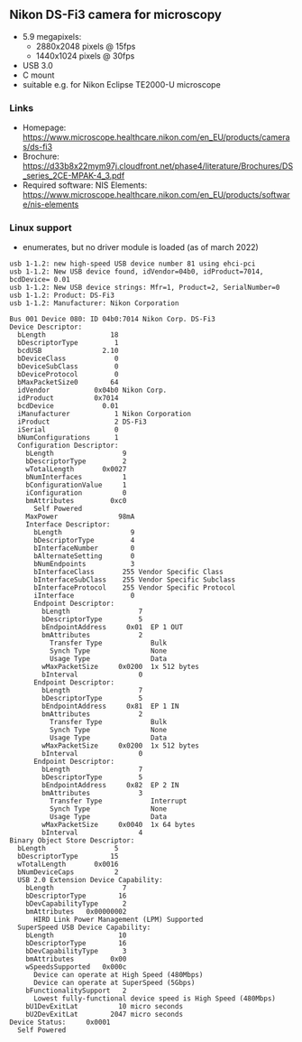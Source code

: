 ## Nikon DS-Fi3 camera for microscopy

* 5.9 megapixels:
  * 2880x2048 pixels @ 15fps
  * 1440x1024 pixels @ 30fps
* USB 3.0
* C mount
* suitable e.g. for Nikon Eclipse TE2000-U microscope

### Links

* Homepage: https://www.microscope.healthcare.nikon.com/en_EU/products/cameras/ds-fi3
* Brochure: https://d33b8x22mym97j.cloudfront.net/phase4/literature/Brochures/DS_series_2CE-MPAK-4_3.pdf
* Required software: NIS Elements: https://www.microscope.healthcare.nikon.com/en_EU/products/software/nis-elements

### Linux support

* enumerates, but no driver module is loaded (as of march 2022)

~~~
usb 1-1.2: new high-speed USB device number 81 using ehci-pci
usb 1-1.2: New USB device found, idVendor=04b0, idProduct=7014, bcdDevice= 0.01
usb 1-1.2: New USB device strings: Mfr=1, Product=2, SerialNumber=0
usb 1-1.2: Product: DS-Fi3
usb 1-1.2: Manufacturer: Nikon Corporation
~~~

~~~
Bus 001 Device 080: ID 04b0:7014 Nikon Corp. DS-Fi3
Device Descriptor:
  bLength                18
  bDescriptorType         1
  bcdUSB               2.10
  bDeviceClass            0 
  bDeviceSubClass         0 
  bDeviceProtocol         0 
  bMaxPacketSize0        64
  idVendor           0x04b0 Nikon Corp.
  idProduct          0x7014 
  bcdDevice            0.01
  iManufacturer           1 Nikon Corporation
  iProduct                2 DS-Fi3
  iSerial                 0 
  bNumConfigurations      1
  Configuration Descriptor:
    bLength                 9
    bDescriptorType         2
    wTotalLength       0x0027
    bNumInterfaces          1
    bConfigurationValue     1
    iConfiguration          0 
    bmAttributes         0xc0
      Self Powered
    MaxPower               98mA
    Interface Descriptor:
      bLength                 9
      bDescriptorType         4
      bInterfaceNumber        0
      bAlternateSetting       0
      bNumEndpoints           3
      bInterfaceClass       255 Vendor Specific Class
      bInterfaceSubClass    255 Vendor Specific Subclass
      bInterfaceProtocol    255 Vendor Specific Protocol
      iInterface              0 
      Endpoint Descriptor:
        bLength                 7
        bDescriptorType         5
        bEndpointAddress     0x01  EP 1 OUT
        bmAttributes            2
          Transfer Type            Bulk
          Synch Type               None
          Usage Type               Data
        wMaxPacketSize     0x0200  1x 512 bytes
        bInterval               0
      Endpoint Descriptor:
        bLength                 7
        bDescriptorType         5
        bEndpointAddress     0x81  EP 1 IN
        bmAttributes            2
          Transfer Type            Bulk
          Synch Type               None
          Usage Type               Data
        wMaxPacketSize     0x0200  1x 512 bytes
        bInterval               0
      Endpoint Descriptor:
        bLength                 7
        bDescriptorType         5
        bEndpointAddress     0x82  EP 2 IN
        bmAttributes            3
          Transfer Type            Interrupt
          Synch Type               None
          Usage Type               Data
        wMaxPacketSize     0x0040  1x 64 bytes
        bInterval               4
Binary Object Store Descriptor:
  bLength                 5
  bDescriptorType        15
  wTotalLength       0x0016
  bNumDeviceCaps          2
  USB 2.0 Extension Device Capability:
    bLength                 7
    bDescriptorType        16
    bDevCapabilityType      2
    bmAttributes   0x00000002
      HIRD Link Power Management (LPM) Supported
  SuperSpeed USB Device Capability:
    bLength                10
    bDescriptorType        16
    bDevCapabilityType      3
    bmAttributes         0x00
    wSpeedsSupported   0x000c
      Device can operate at High Speed (480Mbps)
      Device can operate at SuperSpeed (5Gbps)
    bFunctionalitySupport   2
      Lowest fully-functional device speed is High Speed (480Mbps)
    bU1DevExitLat          10 micro seconds
    bU2DevExitLat        2047 micro seconds
Device Status:     0x0001
  Self Powered
~~~

